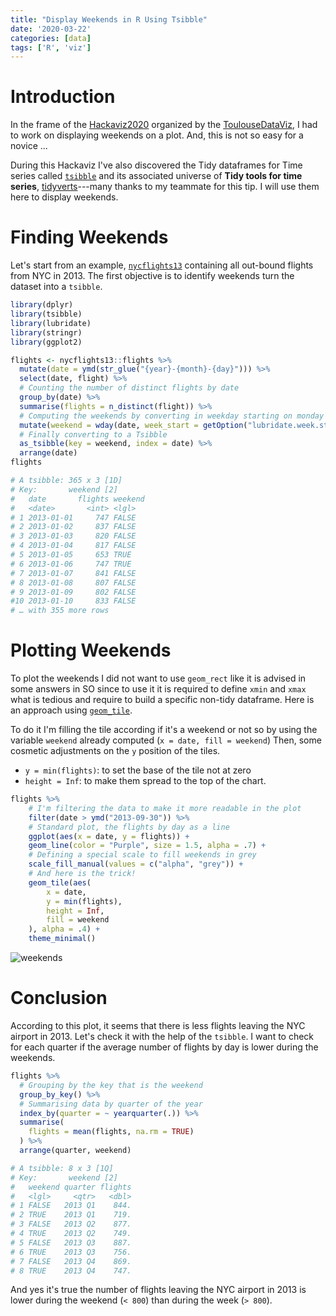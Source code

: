 ```yaml
---
title: "Display Weekends in R Using Tsibble"
date: '2020-03-22'
categories: [data]
tags: ['R', 'viz']
---
```


# Introduction

In the frame of the [Hackaviz2020](https://github.com/ToulouseDataViz/Hackaviz2020) organized by the [ToulouseDataViz](https://toulouse-dataviz.fr/), I had to work on displaying weekends on a plot. And, this is not so easy for a novice ...

During this Hackaviz I've also discovered the Tidy dataframes for Time series called [`tsibble`](https://tsibble.tidyverts.org/) and its associated universe of **Tidy tools for time series**, [tidyverts](https://tidyverts.org)---many thanks to my teammate for this tip. I will use them here to display weekends.

# Finding Weekends

Let's start from an example, [`nycflights13`](https://github.com/hadley/nycflights13) containing all out-bound flights from NYC in 2013.
The first objective is to identify weekends turn the dataset into a `tsibble`.

```R
library(dplyr)
library(tsibble)
library(lubridate)
library(stringr)
library(ggplot2)

flights <- nycflights13::flights %>%
  mutate(date = ymd(str_glue("{year}-{month}-{day}"))) %>%
  select(date, flight) %>%
  # Counting the number of distinct flights by date
  group_by(date) %>% 
  summarise(flights = n_distinct(flight)) %>%
  # Computing the weekends by converting in weekday starting on monday to ease the cut
  mutate(weekend = wday(date, week_start = getOption("lubridate.week.start", 1)) > 5) %>%
  # Finally converting to a Tsibble
  as_tsibble(key = weekend, index = date) %>%
  arrange(date)
flights

# A tsibble: 365 x 3 [1D]
# Key:       weekend [2]
#   date       flights weekend
#   <date>       <int> <lgl>  
# 1 2013-01-01     747 FALSE  
# 2 2013-01-02     837 FALSE  
# 3 2013-01-03     820 FALSE  
# 4 2013-01-04     817 FALSE  
# 5 2013-01-05     653 TRUE   
# 6 2013-01-06     747 TRUE   
# 7 2013-01-07     841 FALSE  
# 8 2013-01-08     807 FALSE  
# 9 2013-01-09     802 FALSE  
#10 2013-01-10     833 FALSE  
# … with 355 more rows
```

# Plotting Weekends

To plot the weekends I did not want to use `geom_rect` like it is advised in some answers in SO since to use it it is required to define `xmin` and `xmax` what is tedious and require to build a specific non-tidy dataframe. Here is an approach using [`geom_tile`](https://ggplot2.tidyverse.org/reference/geom_tile.html).

To do it I'm filling the tile according if it's a weekend or not so by using the variable `weekend` already computed (`x = date, fill = weekend`)
Then, some cosmetic adjustments on the `y` position of the tiles.

- `y = min(flights)`: to set the base of the tile not at zero
- `height = Inf`: to make them spread to the top of the chart.

```R
flights %>%
    # I'm filtering the data to make it more readable in the plot
    filter(date > ymd("2013-09-30")) %>%
    # Standard plot, the flights by day as a line
    ggplot(aes(x = date, y = flights)) +
    geom_line(color = "Purple", size = 1.5, alpha = .7) +
    # Defining a special scale to fill weekends in grey
    scale_fill_manual(values = c("alpha", "grey")) +
    # And here is the trick!
    geom_tile(aes(
        x = date,
        y = min(flights),
        height = Inf,
        fill = weekend
    ), alpha = .4) +
    theme_minimal()
```

![weekends](/post/display_weekends/weekends.png)

# Conclusion

According to this plot, it seems that there is less flights leaving the NYC airport in 2013. Let's check it with the help of the `tsibble`. I want to check for each quarter if the average number of flights by day is lower during the weekends.

```R
flights %>% 
  # Grouping by the key that is the weekend
  group_by_key() %>%
  # Summarising data by quarter of the year
  index_by(quarter = ~ yearquarter(.)) %>% 
  summarise(
    flights = mean(flights, na.rm = TRUE)
  ) %>%
  arrange(quarter, weekend)

# A tsibble: 8 x 3 [1Q]
# Key:       weekend [2]
#   weekend quarter flights
#   <lgl>     <qtr>   <dbl>
# 1 FALSE   2013 Q1    844.
# 2 TRUE    2013 Q1    719.
# 3 FALSE   2013 Q2    877.
# 4 TRUE    2013 Q2    749.
# 5 FALSE   2013 Q3    887.
# 6 TRUE    2013 Q3    756.
# 7 FALSE   2013 Q4    869.
# 8 TRUE    2013 Q4    747.
```

And yes it's true the number of flights leaving the NYC airport in 2013 is lower during the weekend (`< 800`) than during the week (`> 800`).
